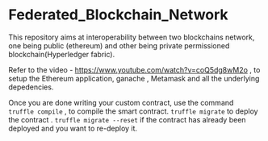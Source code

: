 # Federated_Blockchain_Network

This repository aims at interoperability between two blockchains network, one being public (ethereum) and other being private permissioned blockchain(Hyperledger fabric). 

Refer to the video - https://www.youtube.com/watch?v=coQ5dg8wM2o , to setup the Ethereum application, ganache , Metamask and all the underlying depedencies.

Once you are done writing your custom contract, use the command <br>```truffle compile``` , to compile the smart contract.
```truffle migrate``` to deploy the contract .
```truffle migrate --reset``` if the contract has already been deployed and you want to re-deploy it.
